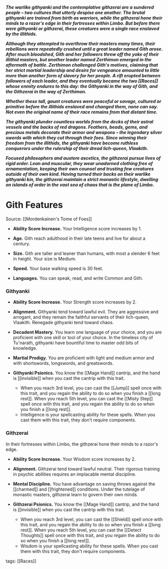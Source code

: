 **_The warlike githyanki and the contemplative githzerai are a sundered people – two cultures that utterly despise one another. The brutal githyanki are trained from birth as warriors, while the githzerai hone their minds to a razor’s edge in their fortresses within Limbo. But before there were githyanki or githzerai, these creatures were a single race enslaved by the illithids._**

**_Although they attempted to overthrow their masters many times, their rebellions were repeatedly crushed until a great leader named Gith arose. After much bloodshed, Gith and her followers threw off the yoke of their illithid masters, but another leader named Zerthimon emerged in the aftermath of battle. Zerthimon challenged Gith's motives, claiming that her strict martial leadership and desire for vengeance amounted to little more than another form of slavery for her people. A rift erupted between followers of each leader, and they eventually became the two [[Races]] whose enmity endures to this day: the Githyanki in the way of Gith, and the Githzerai in the way of Zerthimon._**

**_Whether these tall, gaunt creatures were peaceful or savage, cultured or primitive before the illithids enslaved and changed them, none can say. Not even the original name of their race remains from that distant time._**

**_The githyanki plunder countless worlds from the decks of their astral vessels and the backs of red dragons. Feathers, beads, gems, and precious metals decorate their armor and weapons – the legendary silver swords with which they cut through their foes. Since winning their freedom from the illithids, the githyanki have become ruthless conquerors under the rulership of their dread lich-queen, Vlaakith._**

**_Focused philosophers and austere ascetics, the githzerai pursue lives of rigid order. Lean and muscular, they wear unadorned clothing free of ornamentation, keeping their own counsel and trusting few creatures outside of their own kind. Having turned their backs on their warlike githyanki kin, the githzerai maintain a strict monastic lifestyle, dwelling on islands of order in the vast sea of chaos that is the plane of Limbo._**

# Gith Features

Source: [[Mordenkainen's Tome of Foes]]

-   **Ability Score Increase.** Your Intelligence score increases by 1.

-   **Age.** Gith reach adulthood in their late teens and live for about a century.

-   **Size.** Gith are taller and leaner than humans, with most a slender 6 feet in height. Your size is Medium.

-   **Speed.** Your base walking speed is 30 feet.

-   **Languages.** You can speak, read, and write Common and Gith.

### Githyanki

-   **Ability Score Increase.** Your Strength score increases by 2.

-   **Alignment.** Githyanki tend toward lawful evil. They are aggressive and arrogant, and they remain the faithful servants of their lich-queen, Vlaakith. Renegade githyanki tend toward chaos.

-   **Decadent Mastery.** You learn one language of your choice, and you are proficient with one skill or tool of your choice. In the timeless city of Tu'narath, githyanki have bountiful time to master odd bits of knowledge.

-   **Martial Prodigy.** You are proficient with light and medium armor and with shortswords, longswords, and greatswords.

-   **Githyanki Psionics.** You know the [[Mage Hand]] cantrip, and the hand is [[invisible]] when you cast the cantrip with this trait.
    -   When you reach 3rd level, you can cast the [[Jump]] spell once with this trait, and you regain the ability to do so when you finish a [[long rest]]. When you reach 5th level, you can cast the [[Misty Step]] spell once with this trait, and you regain the ability to do so when you finish a [[long rest]].
    -   Intelligence is your spellcasting ability for these spells. When you cast them with this trait, they don't require components.

### Githzerai

In their fortresses within Limbo, the githzerai hone their minds to a razor's edge.

-   **Ability Score Increase.** Your Wisdom score increases by 2.

-   **Alignment.** Githzerai tend toward lawful neutral. Their rigorous training in psychic abilities requires an implacable mental discipline.

-   **Mental Discipline.** You have advantage on saving throws against the [[charmed]] and [[frightened]] conditions. Under the tutelage of monastic masters, githzerai learn to govern their own minds.

-   **Githzerai Psionics.** You know the [[Mage Hand]] cantrip, and the hand is [[invisible]] when you cast the cantrip with this trait.
    -   When you reach 3rd level, you can cast the [[Shield]] spell once with this trait, and you regain the ability to do so when you finish a [[long rest]]. When you reach 5th level, you can cast the [[Detect Thoughts]] spell once with this trait, and you regain the ability to do so when you finish a [[long rest]].
    -   Wisdom is your spellcasting ability for these spells. When you cast them with this trait, they don't require components.

tags: [[Races]]